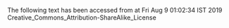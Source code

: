 The following text has been accessed from at Fri Aug 9 01:02:34 IST 2019
Creative_Commons_Attribution-ShareAlike_License
